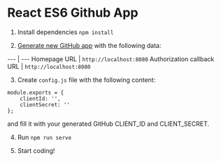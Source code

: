 # React ES6 Github App

1. Install dependencies ```npm install```

2. [Generate new GitHub app](https://github.com/settings/applications/new) with the following data:
 
 --- | ---
 Homepage URL | ```http://localhost:8080```
 Authorization callback URL | ```http://localhost:8080```

3. Create ```config.js``` file with the following content:

```
module.exports = {
    clientId: '',
    clientSecret: ''
};
```

and fill it with your generated GitHub CLIENT_ID and CLIENT_SECRET.

4. Run ```npm run serve```

5. Start coding! 
